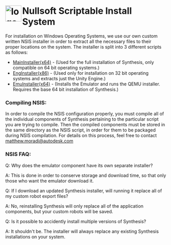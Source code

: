 # <img src="https://raw.githubusercontent.com/Autodesk/synthesis/master/installer/orange-install-nsis.ico" alt="logo" width="50" height ="50" align="left"/>Nullsoft Scriptable Install System

For installation on Windows Operating Systems, we use our own custom written NSIS installer in order to extract all the necessary files to their proper locations on the system. The installer is split into 3 different scripts as follows:

- [MainInstaller(x64)](https://github.com/Autodesk/synthesis/blob/master/installer/MainInstaller.nsi) - (Used for the full installation of Synthesis, only compatible on 64 bit operating systems.)
- [EngInstaller(x86)](https://github.com/Autodesk/synthesis/blob/master/installer/EngInstaller(x86).nsi) - (Used only for installation on 32 bit operating systems and extracts just the Unity Engine.)
- [EmuInstaller(x64)](https://github.com/Autodesk/synthesis/blob/master/installer/EmuInstaller.nsi) - (Installs the Emulator and runs the QEMU installer. Requires the base 64 bit installation of Synthesis.)

### Compiling NSIS:
In order to compile the NSIS configuration properly, you must compile all of the individual components of Synthesis pertaining to the particular script you are trying to compile. Then the compiled components must be stored in the same directory as the NSIS script, in order for them to be packaged during NSIS compilation. For details on this process, feel free to contact matthew.moradi@autodesk.com

### NSIS FAQ:

Q: Why does the emulator component have its own separate installer?

A: This is done in order to conserve storage and download time, so that only those who want the emulator download it.

Q: If I download an updated Synthesis installer, will running it replace all of my custom robot export files?

A: No, reinstalling Synthesis will only replace all of the application components, but your custom robots will be saved.

Q: Is it possible to accidently install multiple versions of Synthesis?

A: It shouldn't be. The installer will always replace any existing Synthesis installations on your system.
